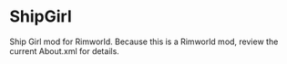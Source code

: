 # ShipGirl
Ship Girl mod for Rimworld.
Because this is a Rimworld mod, review the current About.xml for details.

